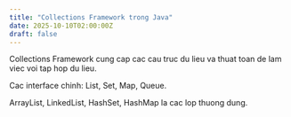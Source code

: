 ```yaml
---
title: "Collections Framework trong Java"
date: 2025-10-10T02:00:00Z
draft: false
---
```


Collections Framework cung cap cac cau truc du lieu va thuat toan de lam viec voi tap hop du lieu.

Cac interface chinh: List, Set, Map, Queue.

ArrayList, LinkedList, HashSet, HashMap la cac lop thuong dung.
